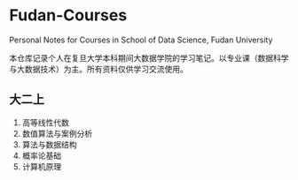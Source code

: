 # Fudan-Courses

Personal Notes for Courses in School of Data Science, Fudan University

本仓库记录个人在复旦大学本科期间大数据学院的学习笔记。以专业课（数据科学与大数据技术）为主。所有资料仅供学习交流使用。

## 大二上
1. 高等线性代数
2. 数值算法与案例分析
3. 算法与数据结构
4. 概率论基础
5. 计算机原理
